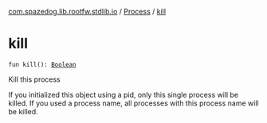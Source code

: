 [com.spazedog.lib.rootfw.stdlib.io](../index.md) / [Process](index.md) / [kill](.)

# kill

`fun kill(): `[`Boolean`](https://kotlinlang.org/api/latest/jvm/stdlib/kotlin/-boolean/index.html)

Kill this process

If you initialized this object using a pid, only this single process will be killed.
If you used a process name, all processes with this process name will be killed.

